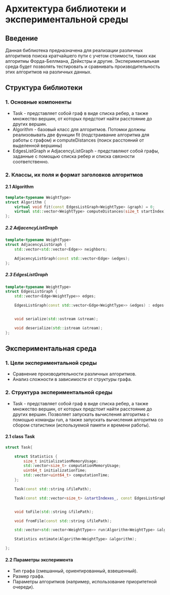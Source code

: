 # Архитектура библиотеки и экспериментальной среды

## Введение

Данная библиотека предназначена для реализации различных алгоритмов поиска кратчайшего пути с учетом стоимости, таких как алгоритмы Форда-Беллмана, Дейкстры и другие. Экспериментальная среда будет позволять тестировать и сравнивать производительность этих алгоритмов на различных данных.

## Структура библиотеки

### 1. Основные компоненты
- Task - представляет собой граф в виде списка ребер, а также множество вершин, от которых предстоит найти расстояние до других вершин.
- Algorithm - базовый класс для алгоритмов. Потомки должны реализовывать две функции fit (подстраивание алгоритма для работы с графом) и computeDistances (поиск расстояний от выделенной вершины)
- EdgesListGraph и AdjacencyListGraph - представляют собой графы, заданные с помощью списка ребер и списка связности соответственно.

  
### 2. Классы, их поля и формат заголовков алгоритмов

#### 2.1 Algorithm
```c++
template<typename WeightType> 
struct Algorithm {
    virtual void fit(const EdgesListGraph<WeightType> &graph) = 0;
    virtual std::vector<WeightType> computeDistances(size_t startIndex) = 0;
};
```
##### 2.2 AdjacencyListGraph
```c++
template<typename WeightType>
struct AdjacencyListGraph {
    std::vector<std::vector<Edge>> neighbors;

    AdjacencyListGraph(const std::vector<Edge> &edges);
};
```


##### 2.3 EdgesListGraph
```c++
template<typename WeightType>
struct EdgesListGraph {
    std::vector<Edge<WeightType>> edges;

    EdgesListGraph(const std::vector<Edge<WeightType>> &edges) : edges(edges);


    void serialize(std::ostream &stream);

    void deserialize(std::istream &stream);
};

```


## Экспериментальная среда

### 1. Цели экспериментальной среды

- Сравнение производительности различных алгоритмов.
- Анализ сложности в зависимости от структуры графа.

### 2. Структура экспериментальной среды
- Task - представляет собой граф в виде списка ребер, а также множество вершин, от которых предстоит найти расстояние до других вершин. Позволяет запускать вычисления алгоритма с помощью команды run, а также запускать вычисления алгоритма со сбором статистики (используемой памяти и времени работы).

#### 2.1 class Task
```c++
struct Task{

    struct Statistics {
        size_t initializationMemoryUsage;
        std::vector<size_t> computationMemoryUsage;
        uint64_t initializationTime;
        std::vector<uint64_t> computationTime;
    };

    Task(const std::string &filePath);

    Task(const std::vector<size_t> &startIndexes_, const EdgesListGraph<WeightType> &graph_); 


    void toFile(std::string &filePath);

    void fromFile(const std::string &filePath);

    std::vector<std::vector<WeightType>> run(Algorithm<WeightType> &algorithm);

    Statistics estimate(Algorithm<WeightType> &algorithm);

}; 
```


#### 2.2 Параметры эксперимента

- Тип графа (смешанный, ориентированный, взвешенный).
- Размер графа.
- Параметры алгоритмов (например, использование приоритетной очереди).


